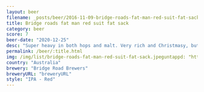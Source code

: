 ```yaml
---
layout: beer
filename: _posts/beer/2016-11-09-bridge-roads-fat-man-red-suit-fat-sack.md
title: Bridge roads fat man red suit fat sack
category: beer
score: 7
beer-date: "2020-12-25"
desc: "Super heavy in both hops and malt. Very rich and Christmasy, but I wouldn’t more than a middy"
permalink: /beer/:title.html
img: /img/list/bridge-roads-fat-man-red-suit-fat-sack.jpeguntappd: "https://untappd.com/b/bridge-road-brewers-fat-man-red-suit-big-sack/717680"
country: "Australia"
brewery: "Bridge Road Brewers"
breweryURL: "breweryURL"
style: "IPA - Red"
---
```

